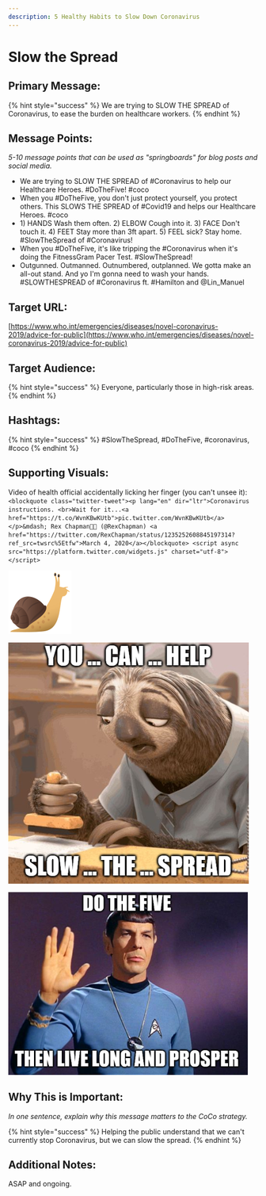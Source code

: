 ```yaml
---
description: 5 Healthy Habits to Slow Down Coronavirus
---
```


# Slow the Spread

## Primary Message:

{% hint style="success" %}
We are trying to SLOW THE SPREAD of Coronavirus, to ease the burden on healthcare workers.
{% endhint %}

## Message Points:

_5-10 message points that can be used as "springboards" for blog posts and social media._

* We are trying to SLOW THE SPREAD of \#Coronavirus to help our Healthcare Heroes. \#DoTheFive! \#coco
* When you \#DoTheFive, you don't just protect yourself, you protect others. This SLOWS THE SPREAD of \#Covid19 and helps our Healthcare Heroes. \#coco
* 1\) HANDS Wash them often. 2\) ELBOW Cough into it. 3\) FACE Don't touch it. 4\) FEET Stay more than 3ft apart. 5\) FEEL sick? Stay home. \#SlowTheSpread of \#Coronavirus! 
* When you \#DoTheFive, it's like tripping the \#Coronavirus when it's doing the FitnessGram Pacer Test. \#SlowTheSpread!
* Outgunned. Outmanned. Outnumbered, outplanned. We gotta make an all-out stand. And yo I'm gonna need to wash your hands. \#SLOWTHESPREAD of \#Coronavirus ft. \#Hamilton and @Lin\_Manuel

## Target URL:

[https://www.who.int/emergencies/diseases/novel-coronavirus-2019/advice-for-public](https://www.who.int/emergencies/diseases/novel-coronavirus-2019/advice-for-public)

## Target Audience:

{% hint style="success" %}
Everyone, particularly those in high-risk areas. 
{% endhint %}

## Hashtags:

{% hint style="success" %}
\#SlowTheSpread, \#DoTheFive, \#coronavirus, \#coco
{% endhint %}

## Supporting Visuals:

Video of health official accidentally licking her finger \(you can't unsee it\):`<blockquote class="twitter-tweet"><p lang="en" dir="ltr">Coronavirus instructions. <br>Wait for it...<a href="https://t.co/WvnKBwKUtb">pic.twitter.com/WvnKBwKUtb</a></p>&mdash; Rex Chapman🏇🏼 (@RexChapman) <a href="https://twitter.com/RexChapman/status/1235252608845197314?ref_src=twsrc%5Etfw">March 4, 2020</a></blockquote> <script async src="https://platform.twitter.com/widgets.js" charset="utf-8"></script>`

![Our spirit animal. \#SlowTheSpread](../.gitbook/assets/emoji-snail.png)

![](../.gitbook/assets/slow-the-spread-sloth.jpg)

![](../.gitbook/assets/slowthespread-spock.png)

## Why This is Important:

_In one sentence, explain why this message matters to the CoCo strategy._

{% hint style="success" %}
Helping the public understand that we can't currently stop Coronavirus, but we can slow the spread.
{% endhint %}

## Additional Notes:

ASAP and ongoing.

